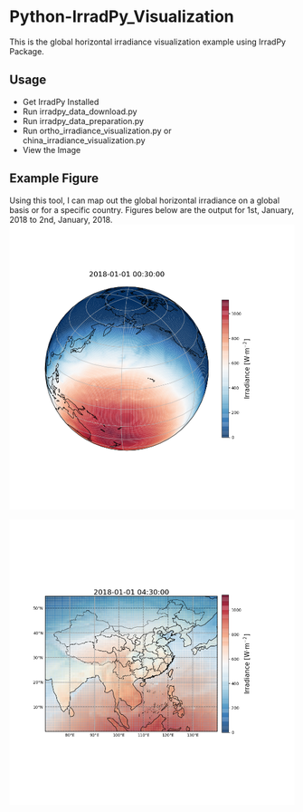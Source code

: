 # Python-IrradPy_Visualization
This is the global horizontal irradiance visualization example using IrradPy Package.

## Usage
- Get IrradPy Installed
- Run irradpy_data_download.py
- Run irradpy_data_preparation.py
- Run ortho_irradiance_visualization.py or china_irradiance_visualization.py
- View the Image

## Example Figure
Using this tool, I can map out the global horizontal irradiance on a global basis or for a specific country. 
Figures below are the output for 1st, January, 2018 to 2nd, January, 2018.
![Ortho Image](https://raw.githubusercontent.com/BXYMartin/Python-IrradPy_Visualization/master/figure/ortho_irradiance.png)

![Country Image](https://raw.githubusercontent.com/BXYMartin/Python-IrradPy_Visualization/master/figure/china_irradiance.png)

